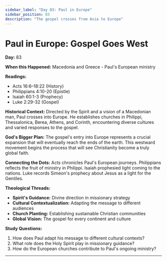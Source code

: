 ```yaml
---
sidebar_label: "Day 83: Paul in Europe"
sidebar_position: 83
description: "The gospel crosses from Asia to Europe"
---
```


# Paul in Europe: Gospel Goes West

**Day:** 83

**When this Happened:** Macedonia and Greece - Paul's European ministry

**Readings:**
- Acts 16:6–18:22 (History)
- Philippians 4:10-20 (Epistle)
- Isaiah 60:1-3 (Prophecy)
- Luke 2:29-32 (Gospel)

**Historical Context:** Directed by the Spirit and a vision of a Macedonian man, Paul crosses into Europe. He establishes churches in Philippi, Thessalonica, Berea, Athens, and Corinth, encountering diverse cultures and varied responses to the gospel.

**God's Bigger Plan:** The gospel's entry into Europe represents a crucial expansion that will eventually reach the ends of the earth. This westward movement begins the process that will see Christianity become a truly global faith.

**Connecting the Dots:** Acts chronicles Paul's European journeys. Philippians reflects the fruit of ministry in Philippi. Isaiah prophesied light coming to the nations. Luke records Simeon's prophecy about Jesus as a light for the Gentiles.

****Theological Threads:****
- **Spirit's Guidance:** Divine direction in missionary strategy
- **Cultural Contextualization:** Adapting the message to different audiences
- **Church Planting:** Establishing sustainable Christian communities
- **Global Vision:** The gospel for every continent and culture

**Study Questions:**
1. How does Paul adapt his message to different cultural contexts?
2. What role does the Holy Spirit play in missionary guidance?
3. How do the European churches contribute to Paul's ongoing ministry?

---